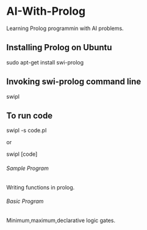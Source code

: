 # AI-With-Prolog
Learning Prolog programmin with AI problems.

## Installing Prolog on Ubuntu

sudo apt-get install swi-prolog

## Invoking swi-prolog command line

swipl

## To run code

swipl -s code.pl

or

swipl
[code]

###### Sample Program
Writing functions in prolog.

###### Basic Program
Minimum,maximum,declarative logic gates.

